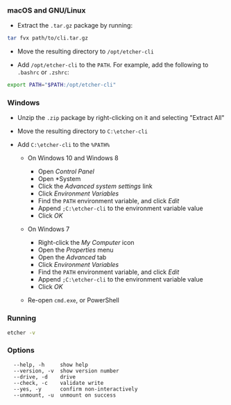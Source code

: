 ### macOS and GNU/Linux

- Extract the `.tar.gz` package by running:

```sh
tar fvx path/to/cli.tar.gz
```

- Move the resulting directory to `/opt/etcher-cli`

- Add `/opt/etcher-cli` to the `PATH`. For example, add the following to
  `.bashrc` or `.zshrc`:

```sh
export PATH="$PATH:/opt/etcher-cli"
```

### Windows

- Unzip the `.zip` package by right-clicking on it and selecting "Extract All"

- Move the resulting directory to `C:\etcher-cli`

- Add `C:\etcher-cli` to the `%PATH%`

  - On Windows 10 and Windows 8
    - Open *Control Panel*
    - Open *System
    - Click the *Advanced system settings* link
    - Click *Environment Variables*
    - Find the `PATH` environment variable, and click *Edit*
    - Append `;C:\etcher-cli` to the environment variable value
    - Click *OK*

  - On Windows 7
    - Right-click the *My Computer* icon
    - Open the *Properties* menu
    - Open the *Advanced* tab
    - Click *Environment Variables*
    - Find the `PATH` environment variable, and click *Edit*
    - Append `;C:\etcher-cli` to the environment variable value
    - Click *OK*

  - Re-open `cmd.exe`, or PowerShell

### Running

```sh
etcher -v
```

### Options

```
  --help, -h     show help
  --version, -v  show version number
  --drive, -d    drive
  --check, -c    validate write
  --yes, -y      confirm non-interactively
  --unmount, -u  unmount on success
```
